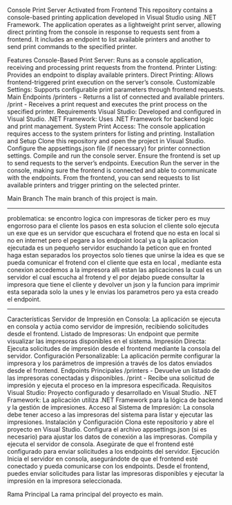 Console Print Server Activated from Frontend
This repository contains a console-based printing application developed in Visual Studio using .NET Framework. The application operates as a lightweight print server, allowing direct printing from the console in response to requests sent from a frontend. It includes an endpoint to list available printers and another to send print commands to the specified printer.

Features
Console-Based Print Server: Runs as a console application, receiving and processing print requests from the frontend.
Printer Listing: Provides an endpoint to display available printers.
Direct Printing: Allows frontend-triggered print execution on the server’s console.
Customizable Settings: Supports configurable print parameters through frontend requests.
Main Endpoints
/printers - Returns a list of connected and available printers.
/print - Receives a print request and executes the print process on the specified printer.
Requirements
Visual Studio: Developed and configured in Visual Studio.
.NET Framework: Uses .NET Framework for backend logic and print management.
System Print Access: The console application requires access to the system printers for listing and printing.
Installation and Setup
Clone this repository and open the project in Visual Studio.
Configure the appsettings.json file (if necessary) for printer connection settings.
Compile and run the console server. Ensure the frontend is set up to send requests to the server’s endpoints.
Execution
Run the server in the console, making sure the frontend is connected and able to communicate with the endpoints. From the frontend, you can send requests to list available printers and trigger printing on the selected printer.

Main Branch
The main branch of this project is main.


***************************************
problematica: se encontro logica con impresoras de ticker pero es muy engorroso para el cliente los pasos en esta solucion el cliente solo ejecuta un exe que es un servidor que escuchara el frotend que no esta en local si no en internet pero el pegare a los endpoint local ya q la aplicacion ejecutada es un pequeño servidor esuchando la peticon que en fronted haga 
estan separados los proyectos solo tienes que unirse la idea es que se pueda comunicar el frotend con el cliente que esta en local , mediante esta conexion accedemos a la impresora
alli estan las aplicaciones la cual es un servidor el cual escucha al frotend y el por dejabo puede consultar la impresora que tiene el cliente y devolver un json y la funcion para imprimir esta separada solo la unes y le envias los parametros pero ya esta creado el endpoint. 
*************************************************

Características
Servidor de Impresión en Consola: La aplicación se ejecuta en consola y actúa como servidor de impresión, recibiendo solicitudes desde el frontend.
Listado de Impresoras: Un endpoint que permite visualizar las impresoras disponibles en el sistema.
Impresión Directa: Ejecuta solicitudes de impresión desde el frontend mediante la consola del servidor.
Configuración Personalizable: La aplicación permite configurar la impresora y los parámetros de impresión a través de los datos enviados desde el frontend.
Endpoints Principales
/printers - Devuelve un listado de las impresoras conectadas y disponibles.
/print - Recibe una solicitud de impresión y ejecuta el proceso en la impresora especificada.
Requisitos
Visual Studio: Proyecto configurado y desarrollado en Visual Studio.
.NET Framework: La aplicación utiliza .NET Framework para la lógica de backend y la gestión de impresiones.
Acceso al Sistema de Impresión: La consola debe tener acceso a las impresoras del sistema para listar y ejecutar las impresiones.
Instalación y Configuración
Clona este repositorio y abre el proyecto en Visual Studio.
Configura el archivo appsettings.json (si es necesario) para ajustar los datos de conexión a las impresoras.
Compila y ejecuta el servidor de consola. Asegúrate de que el frontend esté configurado para enviar solicitudes a los endpoints del servidor.
Ejecución
Inicia el servidor en consola, asegurándote de que el frontend esté conectado y pueda comunicarse con los endpoints. Desde el frontend, puedes enviar solicitudes para listar las impresoras disponibles y ejecutar la impresión en la impresora seleccionada.

Rama Principal
La rama principal del proyecto es main.
